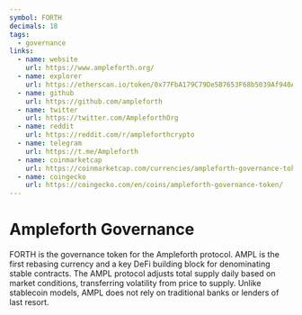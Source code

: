```yaml
---
symbol: FORTH
decimals: 18
tags:
  - governance
links:
  - name: website
    url: https://www.ampleforth.org/
  - name: explorer
    url: https://etherscan.io/token/0x77FbA179C79De5B7653F68b5039Af940AdA60ce0
  - name: github
    url: https://github.com/ampleforth
  - name: twitter
    url: https://twitter.com/AmpleforthOrg
  - name: reddit
    url: https://reddit.com/r/ampleforthcrypto
  - name: telegram
    url: https://t.me/Ampleforth
  - name: coinmarketcap
    url: https://coinmarketcap.com/currencies/ampleforth-governance-token/
  - name: coingecko
    url: https://coingecko.com/en/coins/ampleforth-governance-token/
---
```


# Ampleforth Governance

FORTH is the governance token for the Ampleforth protocol. AMPL is the first rebasing currency and a key DeFi building block for denominating stable contracts. The AMPL protocol adjusts total supply daily based on market conditions, transferring volatility from price to supply. Unlike stablecoin models, AMPL does not rely on traditional banks or lenders of last resort.
